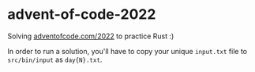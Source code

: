# advent-of-code-2022

Solving [adventofcode.com/2022](https://adventofcode.com/2022) to practice Rust :)

In order to run a solution, you'll have to copy your unique `input.txt` file to `src/bin/input` as `day{N}.txt`.
